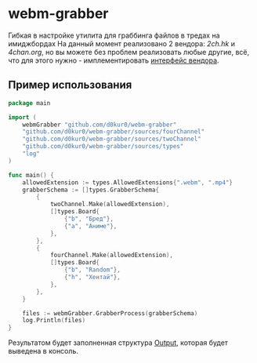 # webm-grabber
Гибкая в настройке утилита для граббинга файлов в тредах на имиджбордах 
На данный момент реализовано 2 вендора: _2ch.hk_ и _4chan.org_, но вы можете без проблем реализовать любые другие, всё, что для этого нужно - имплементировать [интерфейс вендора](https://github.com/d0kur0/webm-grabber/blob/master/sources/types/Interface.go).

## Пример использования

```go
package main

import (
	webmGrabber "github.com/d0kur0/webm-grabber"
	"github.com/d0kur0/webm-grabber/sources/fourChannel"
	"github.com/d0kur0/webm-grabber/sources/twoChannel"
	"github.com/d0kur0/webm-grabber/sources/types"
	"log"
)

func main() {
	allowedExtension := types.AllowedExtensions{".webm", ".mp4"}
	grabberSchema := []types.GrabberSchema{
		{
			twoChannel.Make(allowedExtension),
			[]types.Board{
				{"b", "Бред"},
				{"a", "Аниме"},
			},
		},
		{
			fourChannel.Make(allowedExtension),
			[]types.Board{
				{"b", "Random"},
				{"h", "Хентай"},
			},
		},
	}

	files := webmGrabber.GrabberProcess(grabberSchema)
	log.Println(files)
}
```

Результатом будет заполненная структура [Output](https://github.com/d0kur0/webm-grabber/blob/master/sources/types/Output.go), которая будет выведена в консоль.